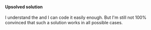#### Upsolved solution

I understand the and I can code it easily enough. But I'm still not 100% convinced that such a solution works in all possible cases. 
